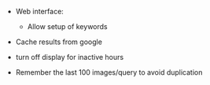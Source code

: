 - Web interface:
  - Allow setup of keywords

- Cache results from google
- turn off display for inactive hours
- Remember the last 100 images/query to avoid duplication
